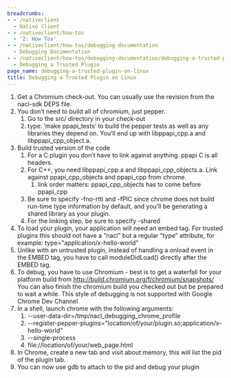 ```yaml
---
breadcrumbs:
- - /nativeclient
  - Native Client
- - /nativeclient/how-tos
  - '2: How Tos'
- - /nativeclient/how-tos/debugging-documentation
  - Debugging Documentation
- - /nativeclient/how-tos/debugging-documentation/debugging-a-trusted-plugin
  - Debugging a Trusted Plugin
page_name: debugging-a-trusted-plugin-on-linux
title: Debugging a Trusted Plugin on Linux
---
```


1.  Get a Chromium check-out. You can usually use the revision from the
            nacl-sdk DEPS file.
2.  You don’t need to build all of chromium, just pepper.
    1.  Go to the src/ directory in your check-out
    2.  type: ‘make ppapi_tests’ to build the pepper tests as well as
                any libraries they depend on. You’ll end up with libppapi_cpp.a
                and libppapi_cpp_object.a.
3.  Build trusted version of the code
    1.  For a C plugin you don’t have to link against anything. ppapi C
                is all headers.
    2.  For C++, you need libppapi_cpp.a and libppapi_cpp_objects.a.
                Link against ppapi_cpp_objects and ppapi_cpp from chrome.
        1.  link order matters: ppapi_cpp_objects has to come before
                    ppapi_cpp
    3.  Be sure to specify -fno-rtti and -fPIC since chrome does not
                build run-time type information by default, and you’ll be
                generating a shared library as your plugin.
    4.  For the linking step, be sure to specify -shared
4.  To load your plugin, your application will need an embed tag. For
            trusted plugins this should not have a “nacl” but a regular “type”
            attribute, for example: type="application/x-hello-world"
5.  Unlike with an untrusted plugin, instead of handling a onload event
            in the EMBED tag, you have to call moduleDidLoad() directly after
            the EMBED tag.
6.  To debug, you have to use Chromium - best is to get a waterfall for
            your platform build from
            http://build.chromium.org/f/chromium/snapshots/ You can also finish
            the chromium build you checked out but be prepared to wait a while.
            This style of debugging is not supported with Google Chrome Dev
            Channel
7.  In a shell, launch chrome with the following arguments:
    1.  --user-data-dir=/tmp/nacl_debugging_chrome_profile
    2.  --register-pepper-plugins="location/of/your/plugin.so;application/x-hello-world"
    3.  --single-process
    4.  file://location/of/your/web_page.html
8.  In Chrome, create a new tab and visit about:memory, this will list
            the pid of the plugin tab.
9.  You can now use gdb to attach to the pid and debug your plugin